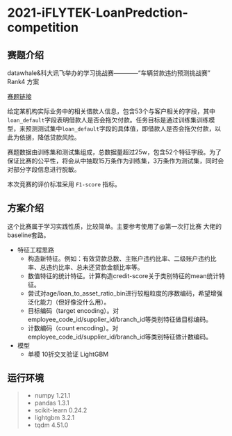 # 2021-iFLYTEK-LoanPredction-competition

## 赛题介绍

datawhale&科大讯飞举办的学习挑战赛————“车辆贷款违约预测挑战赛” Rank4 方案

[赛题链接](https://challenge.xfyun.cn/topic/info?type=car-loan&ch=dc-web-banner01)

给定某机构实际业务中的相关借款人信息，包含53个与客户相关的字段，其中`loan_default`字段表明借款人是否会拖欠付款。任务目标是通过训练集训练模型，来预测测试集中`loan_default`字段的具体值，即借款人是否会拖欠付款，以此为依据，降低贷款风险。

赛题数据由训练集和测试集组成，总数据量超过25w，包含52个特征字段。为了保证比赛的公平性，将会从中抽取15万条作为训练集，3万条作为测试集，同时会对部分字段信息进行脱敏。

本次竞赛的评价标准采用 `F1-score` 指标。

## 方案介绍

这个比赛属于学习实践性质，比较简单。主要参考使用了@第一次打比赛 大佬的baseline套路。

- 特征工程思路
    - 构造新特征。例如：有效贷款总数、主账户违约比率、二级账户违约比率、总违约比率、总未还贷款金额比率等。
    - 数值特征的统计特征。计算构造credit-score关于类别特征的mean统计特征。
    - 尝试对age/loan_to_asset_ratio_bin进行较粗粒度的序数编码，希望增强泛化能力（但好像没什么用）。
    - 目标编码（target encoding）。对employee_code_id/supplier_id/branch_id等类别特征做目标编码。
    - 计数编码（count encoding）。对employee_code_id/supplier_id/branch_id等类别特征做计数编码。
- 模型
    - 单模 10折交叉验证 LightGBM


## 运行环境

> - numpy 1.21.1
> - pandas 1.3.1
> - scikit-learn 0.24.2
> - lightgbm 3.2.1
> - tqdm 4.51.0





 
